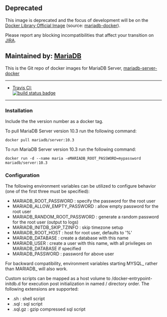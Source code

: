 ## Deprecated

This image is deprecated and the focus of development will be on the [Docker Library Official Image](https://hub.docker.com/_/mariadb) (source: [mariadb-docker](https://github.com/MariaDB/mariadb-docker)).

Please report any blocking incompatibilities that affect your transition on [JIRA](https://jira.mariadb.org/).

## Maintained by: [MariaDB](https://mariadb.com/)

This is the Git repo of docker images for MariaDB Server, [mariadb-server-docker](https://github.com/mariadb-corporation/mariadb-server-docker)

---

-	[Travis CI:  
	![build status badge](https://img.shields.io/travis/mariadb-corporation/mariadb-server-docker/master.svg)](https://travis-ci.org/mariadb-corporation/mariadb-server-docker/branches)

---

### Installation
Include the the version number as a docker tag.

To pull MariaDB Server version 10.3 run the following command:
```
docker pull mariadb/server:10.3
```

To run MariaDB Server version 10.3 run the following command:
```
docker run -d --name maria -eMARIADB_ROOT_PASSWORD=mypassword mariadb/server:10.3
```

### Configuration
The following environment variables can be utilized to configure behavior (one of the first three must be specified):
* MARIADB_ROOT_PASSWORD : specify the password for the root user
* MARIADB_ALLOW_EMPTY_PASSWORD : allow empty password for the root user
* MARIADB_RANDOM_ROOT_PASSWORD : generate a random password for the root user (output to logs)
* MARIADB_INITDB_SKIP_TZINFO : skip timezone setup
* MARIADB_ROOT_HOST : host for root user, defaults to '%'
* MARIADB_DATABASE : create a database with this name
* MARIADB_USER : create a user with this name, with all privileges on MARIADB_DATABASE if specified
* MARIADB_PASSWORD : password for above user

For backward compatibility, environment variables starting MYSQL_ rather than MARIADB_ will also work.

Custom scripts can be mapped as a host volume to /docker-entrypoint-initdb.d for execution post initialization in named / directory order. The following extensions are supported:
* .sh : shell script
* .sql : sql script
* .sql.gz : gzip compressed sql script
